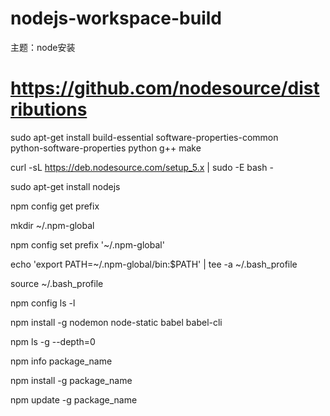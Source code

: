# nodejs-workspace-build

主题：node安装
# https://github.com/nodesource/distributions

sudo apt-get install build-essential software-properties-common \
  python-software-properties python g++ make

curl -sL https://deb.nodesource.com/setup_5.x | sudo -E bash -

sudo apt-get install nodejs

npm config get prefix

mkdir ~/.npm-global

npm config set prefix '~/.npm-global'

echo 'export PATH=~/.npm-global/bin:$PATH' | tee -a ~/.bash_profile

source ~/.bash_profile

npm config ls -l

npm install -g nodemon node-static babel babel-cli

npm ls -g --depth=0

npm info  package_name 

npm install -g  package_name 

npm update -g  package_name 

